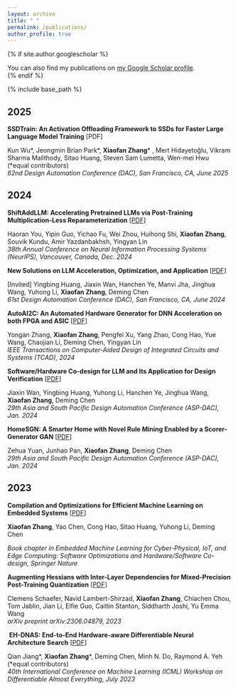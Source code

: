 ```yaml
---
layout: archive
title: " "
permalink: /publications/
author_profile: true
---
```


{% if site.author.googlescholar %}
  <div class="wordwrap">You can also find my publications on <a href="{{site.author.googlescholar}}">my Google Scholar profile</a>.</div>
{% endif %}

{% include base_path %}

<!-- New style rendering if publication categories are defined -->

## 2025

**SSDTrain: An Activation Offloading Framework to SSDs for Faster Large Language Model Training** [PDF]

Kun Wu*, Jeongmin Brian Park*, **Xiaofan Zhang*** , Mert Hidayetoğlu, Vikram Sharma Mailthody, Sitao Huang, Steven Sam Lumetta, Wen-mei Hwu (*equal contributors) <br>
_62nd Design Automation Conference (DAC), San Francisco, CA, June 2025_


## 2024

**ShiftAddLLM: Accelerating Pretrained LLMs via Post-Training Multiplication-Less Reparameterization** [[PDF](https://arxiv.org/abs/2406.05981)]

Haoran You, Yipin Guo, Yichao Fu, Wei Zhou, Huihong Shi, **Xiaofan Zhang**, Souvik Kundu, Amir Yazdanbakhsh, Yingyan Lin<br>
*38th Annual Conference on Neural Information Processing Systems (NeurIPS), Vancouver, Canada, Dec. 2024*



**New Solutions on LLM Acceleration, Optimization, and Application** [[PDF](https://arxiv.org/abs/2406.10903)]

[Invited] Yingbing Huang, Jiaxin Wan, Hanchen Ye, Manvi Jha, Jinghua Wang, Yuhong Li, **Xiaofan Zhang**, Deming Chen<br>
*61st Design Automation Conference (DAC), San Francisco, CA, June 2024*



**AutoAI2C: An Automated Hardware Generator for DNN Acceleration on both FPGA and ASIC** [[PDF](https://ieeexplore.ieee.org/document/10508183)]

​Yongan Zhang, **Xiaofan Zhang**, Pengfei Xu, Yang Zhao, Cong Hao, Yue Wang, Chaojian Li, Deming Chen, Yingyan Lin<br>
​*IEEE Transactions on Computer-Aided Design of Integrated Circuits and Systems (TCAD), 2024*



**Software/Hardware Co-design for LLM and Its Application for Design Verification** [[PDF](https://ieeexplore.ieee.org/document/10473893)]

Jiaxin Wan, Yingbing Huang, Yuhong Li, Hanchen Ye, Jinghua Wang, **Xiaofan Zhang**, Deming Chen<br>
​*29th Asia and South Pacific Design Automation Conference (ASP-DAC), Jan. 2024*



**HomeSGN: A Smarter Home with Novel Rule Mining Enabled by a Scorer-Generator GAN** [[PDF](https://ieeexplore.ieee.org/document/10473909)]

Zehua Yuan, Junhao Pan, **Xiaofan Zhang**, Deming Chen<br>
​*29th Asia and South Pacific Design Automation Conference (ASP-DAC), Jan. 2024*


## 2023

**Compilation and Optimizations for Efficient Machine Learning on Embedded Systems** [[PDF](https://link.springer.com/chapter/10.1007/978-3-031-39932-9_3)]

**Xiaofan Zhang**, Yao Chen, Cong Hao, Sitao Huang, Yuhong Li, Deming Chen<br>

​*Book chapter in Embedded Machine Learning for Cyber-Physical, IoT, and Edge Computing: Software Optimizations and Hardware/Software Co-design, Springer Nature*



**Augmenting Hessians with Inter-Layer Dependencies for Mixed-Precision Post-Training Quantization** [[PDF](https://arxiv.org/abs/2306.04879)]

Clemens Schaefer, Navid Lambert-Shirzad, **Xiaofan Zhang**, Chiachen Chou, Tom Jablin, Jian Li, Elfie Guo, Caitlin Stanton, Siddharth Joshi, Yu Emma Wang<br>
*arXiv preprint arXiv:2306.04879, 2023*


​
**EH-DNAS: End-to-End Hardware-aware Differentiable Neural Architecture Search** [[PDF](https://arxiv.org/abs/2111.12299)]

Qian Jiang*, **Xiaofan Zhang***, Deming Chen, Minh N. Do, Raymond A. Yeh (*equal contributors) <br>
*40th International Conference on Machine Learning (ICML) Workshop on Differentiable Almost Everything, July 2023*








